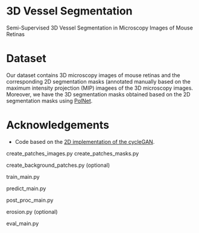 # 3D Vessel Segmentation
Semi-Supervised 3D Vessel Segmentation in Microscopy Images of Mouse Retinas 

# Dataset

Our dataset contains 3D microscopy images of mouse retinas and the corresponding 2D segmentation masks (annotated manually based on the maximum intensity projection (MIP) imagees of the 3D microscopy images. Moreover, we have the 3D segmentation masks obtained based on the 2D segmentation masks using [PolNet](https://github.com/mobernabeu/polnet).





# Acknowledgements

* Code based on the [2D implementation of the cycleGAN](https://machinelearningmastery.com/cyclegan-tutorial-with-keras/).


create_patches_images.py
create_patches_masks.py

create_background_patches.py (optional)

train_main.py

predict_main.py

post_proc_main.py

erosion.py (optional)

eval_main.py
